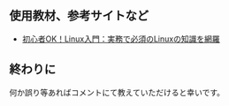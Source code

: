 ## 使用教材、参考サイトなど
- [初心者OK！Linux入門：実務で必須のLinuxの知識を網羅](https://www.udemy.com/course/ok-linux/?couponCode=KEEPLEARNING)

## 終わりに
何か誤り等あればコメントにて教えていただけると幸いです。